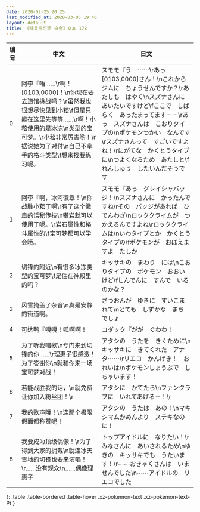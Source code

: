 ```yaml
---
date: 2020-02-25 20:25
last_modified_at: 2020-03-05 19:46
layout: default
title: 《精灵宝可梦 白金》文本 178
---
```

| 编号 | 中文 | 日文 |
| ---- | ---- | ---- |
| 0 | 阿李『唔……\r啊！[0103,0000]！\n你现在要去道馆挑战吗？\r虽然我也很想尽快见到小菘\f但是只能在这里先等等……\r啊！小菘使用的是冰冻\n类型的宝可梦。\r小菘非常厉害哟！\r据说她为了对付\n自己不拿手的格斗类型\f想来找我练习呢。 | スモモ『う－⋯⋯\rあっ　[0103,0000]さん！\nこれから　ジムに　ちょうせんですか？\rあたしも　はやく\nスズナさんに　あいたいですけど\fここで　しばらく　あったまってます⋯⋯\rあっ　スズナさんは　こおりタイプの\nポケモンつかい　なんです\rスズナさんって　すごいですよね！\rにがてな　かくとうタイプに\nつよくなるため　あたしと\fれんしゅう　したいんだそうです |
| 1 | 阿李『啊，冰河徽章！\n你战胜小菘了啊\r有了这个徽章的话秘传技\n攀岩就可以使用了呢。\r岩石属性和格斗属性的\f宝可梦都可以学会哦。 | スモモ『あっ　グレイシャバッジ！\nスズナさんに　かったんですね\rその　バッジがあれば　ひでんわざ\nロッククライムが　つかえるんですよね\rロッククライムは\nいわタイプとか　かくとうタイプの\fポケモンが　おぼえますよ　たしか |
| 2 | 切锋的附近\n有很多冰冻类型的宝可梦\f是住在神殿里的吗？ | キッサキの　まわり　には\nこおりタイプの　ポケモン　おおいけど\fしんでんに　すんで　いるのかな？ |
| 3 | 风雪掩盖了杂音\n真是安静的街道啊。 | ざつおんが　ゆきに　すいこまれて\nとても　しずかな　まち　でしょ |
| 4 | 可达鸭『嘎嘎！呱啊啊！ | コダック『がが　ぐわわ！ |
| 5 | 为了听我唱歌\n专门来到切锋的你……\r理惠子很感激！为了答谢你\n就和你来一场宝可梦对战！ | アタシの　うたを　きくために\nキッサキに　きてくれた　アナタ⋯⋯\rリエコ　かんげき！　おれいは\nポケモンしょうぶで　しちゃいます！ |
| 6 | 若能战胜我的话，\n就免费让你加入粉丝团！\r | アタシに　かてたら\nファンクラブに　いれてあげる－！\r |
| 7 | 我的歌声哦！\n连那个极限假面都称赞呢！ | アタシの　うたは　あの！\nマキシマムかめんより　ステキなのに！ |
| 8 | 我要成为顶级偶像！\r为了得到大家的拥戴\n就连冰天雪地的切锋也要来演唱！\r……没有观众\n……偶像理惠子 | トップアイドルに　なりたい！\rみなさんに　あいされるため\nゆきの　キッサキでも　うたいます！\r⋯⋯おきゃくさんは　いませんでした\n⋯⋯アイドルの　リエコでした |
{: .table .table-bordered .table-hover .xz-pokemon-text .xz-pokemon-text-Pt }